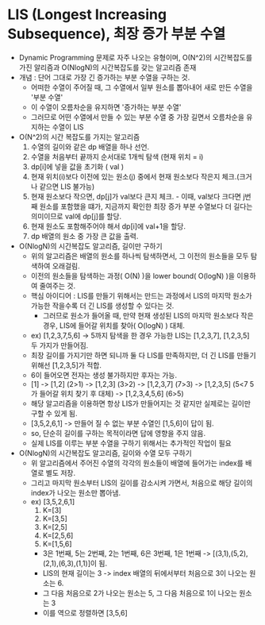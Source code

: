 # LIS (Longest Increasing Subsequence), 최장 증가 부분 수열
- Dynamic Programming 문제로 자주 나오는 유형이며, O(N^2)의 시간복잡도를 가진 알리즘과 O(NlogN)의 시간복잡도를 갖는 알고리즘 존재
- 개념 : 단어 그대로 가장 긴 증가하는 부분 수열을 구하는 것.
  + 어떠한 수열이 주어질 때, 그 수열에서 일부 원소를 뽑아내어 새로 만든 수열을 '부분 수열'
  + 이 수열이 오름차순을 유지하면 '증가하는 부분 수열'
  + 그러므로 어떤 수열에서 만들 수 있는 부분 수열 중 가장 길면서 오름차순을 유지하는 수열이 LIS
- O(N^2)의 시간 복잡도를 가지는 알고리즘
  1. 수열의 길이와 같은 dp 배열을 하나 선언.
  2. 수열을 처음부터 끝까지 순서대로 1개씩 탐색 (현재 위치 = i)
    1. dp[i]에 넣을 값을 초기화 ( val )
    2. 현재 위치(i)보다 이전에 있는 원소(j) 중에서 현재 원소보다 작은지 체크.(크거나 같으면 LIS 불가능)
    3. 현재 원소보다 작으면, dp[j]가 val보다 큰지 체크.
      - 이때, val보다 크다면 j번째 원소를 포함했을 떄가, 지금까지 확인한 최장 증가 부분 수열보다 더 길다는 의미이므로 val에 dp[j]를 할당.
    4. 현재 원소도 포함해주어야 해서 dp[i]에 val+1을 할당.
  3. dp 배열의 원소 중 가장 큰 값을 출력.
- O(NlogN)의 시간복잡도 알고리즘, 길이만 구하기
  + 위의 알고리즘은 배열의 원소를 하나씩 탐색하면서, 그 이전의 원소들을 모두 탐색하여 오래걸림.
  + 이전의 원소들을 탐색하는 과정( O(N) )을 lower bound( O(logN) )을 이용하여 줄여주는 것.
  + 핵심 아이디어 : LIS를 만들기 위해서는 만드는 과정에서 LIS의 마지막 원소가 가능한 작을수록 더 긴 LIS를 생성할 수 있다는 것.
    - 그러므로 원소가 들어올 때, 만약 현재 생성된 LIS의 마지막 원소보다 작은 경우, LIS에 들어갈 위치를 찾아( O(logN) ) 대체.
  + ex) [1,2,3,7,5,6] -> 5까지 탐색을 한 경우 가능한 LIS는 [1,2,3,7], [1,2,3,5] 두 가지가 만들어짐.
  + 최장 길이를 가지기만 하면 되니까 둘 다 LIS를 만족하지만, 더 긴 LIS를 만들기 위해선 [1,2,3,5]가 적합.
  + 6이 들어오면 전자는 생성 불가하지만 후자는 가능.
  + [1] -> [1,2] (2>1) -> [1,2,3] (3>2) -> [1,2,3,7] (7>3) -> [1,2,3,5] (5<7 5가 들어갈 위치 찾기 후 대체) -> [1,2,3,4,5,6] (6>5)
  + 해당 알고리즘을 이용하면 항상 LIS가 만들어지는 것 같지만 실제로는 길이만 구할 수 있게 됨.
  + [3,5,2,6,1] -> 만들어 질 수 없는 부분 수열인 [1,5,6]이 답이 됨.
  + so, 단순히 길이를 구하는 목적이라면 답에 영향을 주지 않음.
  + 실제 LIS를 이루는 부분 수열을 구하기 위해서는 추가적인 작업이 필요
- O(NlogN)의 시간복잡도 알고리즘, 길이와 수열 모두 구하기
  + 위 알고리즘에서 주어진 수열의 각각의 원소들이 배열에 들어가는 index를 배열로 별도 저장.
  + 그리고 마지막 원소부터 LIS의 길이를 감소시켜 가면서, 처음으로 해당 길이의 index가 나오는 원소만 뽑아냄.
  + ex) [3,5,2,6,1]
    1. K=[3]
    2. K=[3,5]
    3. K=[2,5]
    4. K=[2,5,6]
    5. K=[1,5,6]
    - 3은 1번째, 5는 2번째, 2는 1번째, 6은 3번째, 1은 1번째 -> [(3,1),(5,2),(2,1),(6,3),(1,1)]이 됨.
    - LIS의 현재 길이는 3 -> index 배열의 뒤에서부터 처음으로 3이 나오는 원소는 6.
    - 그 다음 처음으로 2가 나오는 원소는 5, 그 다음 처음으로 1이 나오는 원소는 3 
    - 이를 역으로 정렬하면 [3,5,6]
